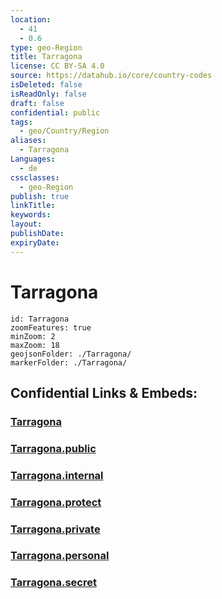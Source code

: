 ```yaml
---
location:
  - 41
  - 0.6
type: geo-Region
title: Tarragona
license: CC BY-SA 4.0
source: https://datahub.io/core/country-codes
isDeleted: false
isReadOnly: false
draft: false
confidential: public
tags:
  - geo/Country/Region
aliases:
  - Tarragona
Languages:
  - de
cssclasses:
  - geo-Region
publish: true
linkTitle:
keywords:
layout:
publishDate:
expiryDate:
---
```


# Tarragona

```leaflet
id: Tarragona
zoomFeatures: true 
minZoom: 2 
maxZoom: 18
geojsonFolder: ./Tarragona/
markerFolder: ./Tarragona/
```


## Confidential Links & Embeds: 

### [Tarragona](/_Standards/Earth/Continent/Europe/Europe~South/Spain/Provinces~Spain/Catalunya/counties~Cataluña/Tarragona.md) 

### [Tarragona.public](/_public/Earth/Continent/Europe/Europe~South/Spain/Provinces~Spain/Catalunya/counties~Cataluña/Tarragona.public.md) 

### [Tarragona.internal](/_internal/Earth/Continent/Europe/Europe~South/Spain/Provinces~Spain/Catalunya/counties~Cataluña/Tarragona.internal.md) 

### [Tarragona.protect](/_protect/Earth/Continent/Europe/Europe~South/Spain/Provinces~Spain/Catalunya/counties~Cataluña/Tarragona.protect.md) 

### [Tarragona.private](/_private/Earth/Continent/Europe/Europe~South/Spain/Provinces~Spain/Catalunya/counties~Cataluña/Tarragona.private.md) 

### [Tarragona.personal](/_personal/Earth/Continent/Europe/Europe~South/Spain/Provinces~Spain/Catalunya/counties~Cataluña/Tarragona.personal.md) 

### [Tarragona.secret](/_secret/Earth/Continent/Europe/Europe~South/Spain/Provinces~Spain/Catalunya/counties~Cataluña/Tarragona.secret.md)

